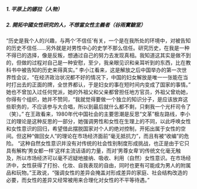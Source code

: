 ##### 1. 平原上的娜拉（人物）
##### 2. 開拓中國女性研究的人，不想當女性主義者（谷雨實驗室）
   “历史是我个人的兴趣，与两个‘不信任’有关，一个是在我所处的环境中，对被告知的历史不信任……另外就是对男性中心的史学不那么信任。研究历史，在我是一种不得已的选择，像是反叛，想通过自己的努力去发现真相。我知道这其实是做不到的，但做的过程对自己是一种安慰，至少，我亲眼见识和亲耳听到的东西，比在教科书中被告知的历史来得真实。”
   李小江看来，这是解放之后中国举办的第一次世界性会议，“在经济政治状况都不好的情况下，中国的妇女解放是唯一一张能在当时打出去的正面的牌，全世界都认，于是妇女的事在短时间内变成了国家的事情。”
   她也不曾加入过任何党派，她的外祖父和父亲都曾担任地方官员，外祖父曾劝她，你得有个组织，她并不赞同，“我就觉得要做一个独立的知识分子，是应该放弃这些职务的，不应该参与大合唱，所以到最后就什么都不剩，只剩我一个光杆司令了（笑）。”
   在王政看来，1980年代中国社会的主要思潮是反思“文革”极左路线，李小江的理论是这种反思的一部分，她强调男性和女性在生理上的不同，以此呼唤女性和女性意识的回归，希望借此摆脱国家对个人的绝对控制，开拓出属于女性的空间。但这种“做回女人”的理论在市场经济面前“毫无抵抗力”，而且有被“收编”的危险。
“这种自然女性意识并没有对传统的社会性别制度形成挑战，也正是由于它只具有解构‘男女都一样’这样主流话语的力量，而对‘男尊女卑’的传统文化毫无触及，所以市场经济可以毫不迟疑地接纳、吸收、利用（自然）女性意识。在市场经济中，女性获得了打扮、化妆、自我表现的自由，同时也更有可能成为男人的附属品和玩物。”王政说，“强调女性的差异会掩盖对形成差异的家庭、社会结构改造的必要，而女性的差异又经常被用来合理化对女性的不平等待遇。”
